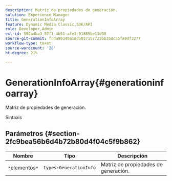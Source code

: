 ```yaml
---
description: Matriz de propiedades de generación.
solution: Experience Manager
title: GenerationInfoArray
feature: Dynamic Media Classic,SDK/API
role: Developer,Admin
exl-id: 500a4ba3-57f1-4b51-afe3-91885be13d98
source-git-commit: fcda99340a18d5037157723bb3bdca5fa9df3277
workflow-type: tm+mt
source-wordcount: '28'
ht-degree: 21%

---
```


# GenerationInfoArray{#generationinfoarray}

Matriz de propiedades de generación.

Sintaxis

## Parámetros {#section-2fc9bea56b6d4b72b80d4f04c5f9b862}

| Nombre | Tipo | Descripción |
|---|---|---|
| `*`elementos`*` | `types:GenerationInfo` | Matriz de propiedades de generación. |
